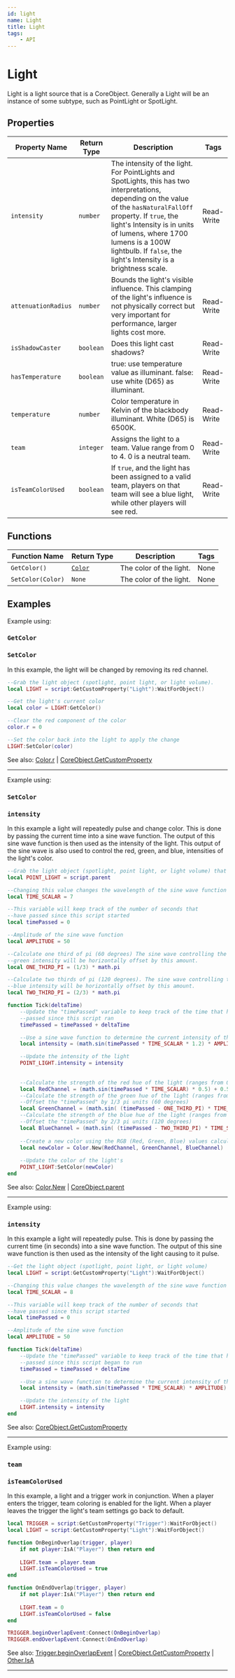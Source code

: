 ```yaml
---
id: light
name: Light
title: Light
tags:
    - API
---
```


# Light

Light is a light source that is a CoreObject. Generally a Light will be an instance of some subtype, such as PointLight or SpotLight.

## Properties

| Property Name | Return Type | Description | Tags |
| -------- | ----------- | ----------- | ---- |
| `intensity` | `number` | The intensity of the light. For PointLights and SpotLights, this has two interpretations, depending on the value of the `hasNaturalFallOff` property. If `true`, the light's Intensity is in units of lumens, where 1700 lumens is a 100W lightbulb. If `false`, the light's Intensity is a brightness scale. | Read-Write |
| `attenuationRadius` | `number` | Bounds the light's visible influence. This clamping of the light's influence is not physically correct but very important for performance, larger lights cost more. | Read-Write |
| `isShadowCaster` | `boolean` | Does this light cast shadows? | Read-Write |
| `hasTemperature` | `boolean` | true: use temperature value as illuminant. false: use white (D65) as illuminant. | Read-Write |
| `temperature` | `number` | Color temperature in Kelvin of the blackbody illuminant. White (D65) is 6500K. | Read-Write |
| `team` | `integer` | Assigns the light to a team. Value range from 0 to 4. 0 is a neutral team. | Read-Write |
| `isTeamColorUsed` | `boolean` | If `true`, and the light has been assigned to a valid team, players on that team will see a blue light, while other players will see red. | Read-Write |

## Functions

| Function Name | Return Type | Description | Tags |
| -------- | ----------- | ----------- | ---- |
| `GetColor()` | [`Color`](color.md) | The color of the light. | None |
| `SetColor(Color)` | `None` | The color of the light. | None |

## Examples

Example using:

### `GetColor`

### `SetColor`

In this example, the light will be changed by removing its red channel.

```lua
--Grab the light object (spotlight, point light, or light volume).
local LIGHT = script:GetCustomProperty("Light"):WaitForObject()

--Get the light's current color
local color = LIGHT:GetColor()

--Clear the red component of the color
color.r = 0

--Set the color back into the light to apply the change
LIGHT:SetColor(color)
```

See also: [Color.r](color.md) | [CoreObject.GetCustomProperty](coreobject.md)

---

Example using:

### `SetColor`

### `intensity`

In this example a light will repeatedly pulse and change color. This is done by passing the current time into a sine wave function. The output of this sine wave function is then used as the intensity of the light. This output of the sine wave is also used to control the red, green, and blue, intensities of the light's color.

```lua
--Grab the light object (spotlight, point light, or light volume) that is a parent of this script
local POINT_LIGHT = script.parent

--Changing this value changes the wavelength of the sine wave function
local TIME_SCALAR = 7

--This variable will keep track of the number of seconds that
--have passed since this script started
local timePassed = 0

--Amplitude of the sine wave function
local AMPLITUDE = 50

--Calculate one third of pi (60 degrees) The sine wave controlling the 
--green intensity will be horizontally offset by this amount.
local ONE_THIRD_PI = (1/3) * math.pi

--Calculate two thirds of pi (120 degrees). The sine wave controlling the 
--blue intensity will be horizontally offset by this amount.
local TWO_THIRD_PI = (2/3) * math.pi

function Tick(deltaTime)
    --Update the "timePassed" variable to keep track of the time that has
    --passed since this script ran
    timePassed = timePassed + deltaTime

    --Use a sine wave function to determine the current intensity of the light 
    local intensity = (math.sin(timePassed * TIME_SCALAR * 1.2) * AMPLITUDE) + AMPLITUDE

    --Update the intensity of the light
    POINT_LIGHT.intensity = intensity
    
    
    --Calculate the strength of the red hue of the light (ranges from 0 - 1)
    local RedChannel = (math.sin(timePassed * TIME_SCALAR) * 0.5) + 0.5 
    --Calculate the strength of the green hue of the light (ranges from 0 - 1)
    --Offset the "timePassed" by 1/3 pi units (60 degrees)
    local GreenChannel = (math.sin( (timePassed - ONE_THIRD_PI) * TIME_SCALAR * 0.3) * 0.5) + 0.5 
    --Calculate the strength of the blue hue of the light (ranges from 0 - 1)
    --Offset the "timePassed" by 2/3 pi units (120 degrees)
    local BlueChannel = (math.sin( (timePassed - TWO_THIRD_PI) * TIME_SCALAR) * 0.5) + 0.5 
    
    --Create a new color using the RGB (Red, Green, Blue) values calculated above
    local newColor = Color.New(RedChannel, GreenChannel, BlueChannel)
    
    --Update the color of the light's
    POINT_LIGHT:SetColor(newColor)
end
```

See also: [Color.New](color.md) | [CoreObject.parent](coreobject.md)

---

Example using:

### `intensity`

In this example a light will repeatedly pulse. This is done by passing the current time (in seconds) into a sine wave function. The output of this sine wave function is then used as the intensity of the light causing to it pulse.

```lua
--Get the light object (spotlight, point light, or light volume)
local LIGHT = script:GetCustomProperty("Light"):WaitForObject()

--Changing this value changes the wavelength of the sine wave function
local TIME_SCALAR = 8

--This variable will keep track of the number of seconds that
--have passed since this script started
local timePassed = 0

--Amplitude of the sine wave function
local AMPLITUDE = 50

function Tick(deltaTime)
    --Update the "timePassed" variable to keep track of the time that has
    --passed since this script began to run
    timePassed = timePassed + deltaTime

    --Use a sine wave function to determine the current intensity of the light 
    local intensity = (math.sin(timePassed * TIME_SCALAR) * AMPLITUDE)

    --Update the intensity of the light
    LIGHT.intensity = intensity
end
```

See also: [CoreObject.GetCustomProperty](coreobject.md)

---

Example using:

### `team`

### `isTeamColorUsed`

In this example, a light and a trigger work in conjunction. When a player enters the trigger, team coloring is enabled for the light. When a player leaves the trigger the light's team settings go back to default.

```lua
local TRIGGER = script:GetCustomProperty("Trigger"):WaitForObject()
local LIGHT = script:GetCustomProperty("Light"):WaitForObject()

function OnBeginOverlap(trigger, player)
    if not player:IsA("Player") then return end
    
    LIGHT.team = player.team
    LIGHT.isTeamColorUsed = true
end

function OnEndOverlap(trigger, player)
    if not player:IsA("Player") then return end
    
    LIGHT.team = 0
    LIGHT.isTeamColorUsed = false
end

TRIGGER.beginOverlapEvent:Connect(OnBeginOverlap)
TRIGGER.endOverlapEvent:Connect(OnEndOverlap)
```

See also: [Trigger.beginOverlapEvent](trigger.md) | [CoreObject.GetCustomProperty](coreobject.md) | [Other.IsA](other.md)

---
